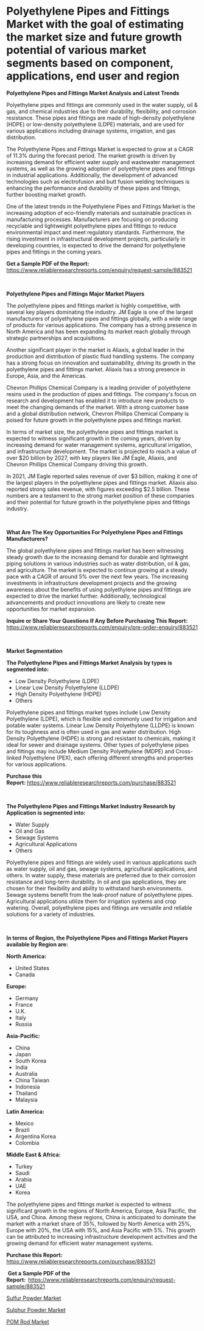 <p><h1>Polyethylene Pipes and Fittings Market with the goal of estimating the market size and future growth potential of various market segments based on component, applications, end user and region</h1></p><p><strong>Polyethylene Pipes and Fittings Market Analysis and Latest Trends</strong></p>
<p><p>Polyethylene pipes and fittings are commonly used in the water supply, oil & gas, and chemical industries due to their durability, flexibility, and corrosion resistance. These pipes and fittings are made of high-density polyethylene (HDPE) or low-density polyethylene (LDPE) materials, and are used for various applications including drainage systems, irrigation, and gas distribution.</p><p>The Polyethylene Pipes and Fittings Market is expected to grow at a CAGR of 11.3% during the forecast period. The market growth is driven by increasing demand for efficient water supply and wastewater management systems, as well as the growing adoption of polyethylene pipes and fittings in industrial applications. Additionally, the development of advanced technologies such as electrofusion and butt fusion welding techniques is enhancing the performance and durability of these pipes and fittings, further boosting market growth.</p><p>One of the latest trends in the Polyethylene Pipes and Fittings Market is the increasing adoption of eco-friendly materials and sustainable practices in manufacturing processes. Manufacturers are focusing on producing recyclable and lightweight polyethylene pipes and fittings to reduce environmental impact and meet regulatory standards. Furthermore, the rising investment in infrastructural development projects, particularly in developing countries, is expected to drive the demand for polyethylene pipes and fittings in the coming years.</p></p>
<p><strong>Get a Sample PDF of the Report:&nbsp;</strong> <a href="https://www.reliableresearchreports.com/enquiry/request-sample/883521">https://www.reliableresearchreports.com/enquiry/request-sample/883521</a></p>
<p>&nbsp;</p>
<p><strong>Polyethylene Pipes and Fittings Major Market Players</strong></p>
<p><p>The polyethylene pipes and fittings market is highly competitive, with several key players dominating the industry. JM Eagle is one of the largest manufacturers of polyethylene pipes and fittings globally, with a wide range of products for various applications. The company has a strong presence in North America and has been expanding its market reach globally through strategic partnerships and acquisitions.</p><p>Another significant player in the market is Aliaxis, a global leader in the production and distribution of plastic fluid handling systems. The company has a strong focus on innovation and sustainability, driving its growth in the polyethylene pipes and fittings market. Aliaxis has a strong presence in Europe, Asia, and the Americas.</p><p>Chevron Phillips Chemical Company is a leading provider of polyethylene resins used in the production of pipes and fittings. The company's focus on research and development has enabled it to introduce new products to meet the changing demands of the market. With a strong customer base and a global distribution network, Chevron Phillips Chemical Company is poised for future growth in the polyethylene pipes and fittings market.</p><p>In terms of market size, the polyethylene pipes and fittings market is expected to witness significant growth in the coming years, driven by increasing demand for water management systems, agricultural irrigation, and infrastructure development. The market is projected to reach a value of over $20 billion by 2027, with key players like JM Eagle, Aliaxis, and Chevron Phillips Chemical Company driving this growth.</p><p>In 2021, JM Eagle reported sales revenue of over $3 billion, making it one of the largest players in the polyethylene pipes and fittings market. Aliaxis also reported strong sales revenue, with figures exceeding $2.5 billion. These numbers are a testament to the strong market position of these companies and their potential for future growth in the polyethylene pipes and fittings industry.</p></p>
<p>&nbsp;</p>
<p><strong>What Are The Key Opportunities For Polyethylene Pipes and Fittings Manufacturers?</strong></p>
<p><p>The global polyethylene pipes and fittings market has been witnessing steady growth due to the increasing demand for durable and lightweight piping solutions in various industries such as water distribution, oil & gas, and agriculture. The market is expected to continue growing at a steady pace with a CAGR of around 5% over the next few years. The increasing investments in infrastructure development projects and the growing awareness about the benefits of using polyethylene pipes and fittings are expected to drive the market further. Additionally, technological advancements and product innovations are likely to create new opportunities for market expansion.</p></p>
<p><strong>Inquire or Share Your Questions If Any Before Purchasing This Report:</strong> <a href="https://www.reliableresearchreports.com/enquiry/pre-order-enquiry/883521">https://www.reliableresearchreports.com/enquiry/pre-order-enquiry/883521</a></p>
<p>&nbsp;</p>
<p><strong>Market Segmentation</strong></p>
<p><strong>The Polyethylene Pipes and Fittings Market Analysis by types is segmented into:</strong></p>
<p><ul><li>Low Density Polyethylene (LDPE)</li><li>Linear Low Density Polyethylene (LLDPE)</li><li>High Density Polyethylene (HDPE)</li><li>Others</li></ul></p>
<p><p>Polyethylene pipes and fittings market types include Low Density Polyethylene (LDPE), which is flexible and commonly used for irrigation and potable water systems. Linear Low Density Polyethylene (LLDPE) is known for its toughness and is often used in gas and water distribution. High Density Polyethylene (HDPE) is strong and resistant to chemicals, making it ideal for sewer and drainage systems. Other types of polyethylene pipes and fittings may include Medium Density Polyethylene (MDPE) and Cross-linked Polyethylene (PEX), each offering different strengths and properties for various applications.</p></p>
<p><strong>Purchase this Report:&nbsp;</strong><a href="https://www.reliableresearchreports.com/purchase/883521">https://www.reliableresearchreports.com/purchase/883521</a></p>
<p>&nbsp;</p>
<p><strong>The Polyethylene Pipes and Fittings Market Industry Research by Application is segmented into:</strong></p>
<p><ul><li>Water Supply</li><li>Oil and Gas</li><li>Sewage Systems</li><li>Agricultural Applications</li><li>Others</li></ul></p>
<p><p>Polyethylene pipes and fittings are widely used in various applications such as water supply, oil and gas, sewage systems, agricultural applications, and others. In water supply, these materials are preferred due to their corrosion resistance and long-term durability. In oil and gas applications, they are chosen for their flexibility and ability to withstand harsh environments. Sewage systems benefit from the leak-proof nature of polyethylene pipes. Agricultural applications utilize them for irrigation systems and crop watering. Overall, polyethylene pipes and fittings are versatile and reliable solutions for a variety of industries.</p></p>
<p>&nbsp;</p>
<p><strong>In terms of Region, the Polyethylene Pipes and Fittings Market Players available by Region are:</strong></p>
<p>
    <p> <strong> North America: </strong>
        <ul>
            <li>United States</li>
            <li>Canada</li>
        </ul>
        </p> 
    <p> <strong> Europe: </strong>
        <ul>
            <li>Germany</li>
            <li>France</li>
            <li>U.K.</li>
            <li>Italy</li>
            <li>Russia</li>
        </ul>
        </p> 
    <p> <strong> Asia-Pacific: </strong>
        <ul>
            <li>China</li>
            <li>Japan</li>
            <li>South Korea</li>
            <li>India</li>
            <li>Australia</li>
            <li>China Taiwan</li>
            <li>Indonesia</li>
            <li>Thailand</li>
            <li>Malaysia</li>
        </ul>
        </p> 
    <p> <strong> Latin America: </strong>
        <ul>
            <li>Mexico</li>
            <li>Brazil</li>
            <li>Argentina Korea</li>
            <li>Colombia</li>
        </ul>
        </p> 
    <p> <strong> Middle East & Africa: </strong>
        <ul>
            <li>Turkey</li>
            <li>Saudi</li>
            <li>Arabia</li>
            <li>UAE</li>
            <li>Korea</li>
        </ul>
    </p>
    </p>
<p><p>The polyethylene pipes and fittings market is expected to witness significant growth in the regions of North America, Europe, Asia Pacific, the USA, and China. Among these regions, China is anticipated to dominate the market with a market share of 35%, followed by North America with 25%, Europe with 20%, the USA with 15%, and Asia Pacific with 5%. This growth can be attributed to increasing infrastructure development activities and the growing demand for efficient water management systems.</p></p>
<p><strong>Purchase this Report: </strong><a href="https://www.reliableresearchreports.com/purchase/883521">https://www.reliableresearchreports.com/purchase/883521</a></p>
<p>&nbsp;<strong>Get a Sample PDF of the Report:&nbsp;&nbsp;</strong><a href="https://www.reliableresearchreports.com/enquiry/request-sample/883521">https://www.reliableresearchreports.com/enquiry/request-sample/883521</a></p>
<p><strong></strong></p>
<p><p><a href="https://github.com/nicoletavirag/Market-Research-Report-List-2/blob/main/sulfur-powder-market.md">Sulfur Powder Market</a></p><p><a href="https://github.com/mauripalmi/Market-Research-Report-List-2/blob/main/sulphur-powder-market.md">Sulphur Powder Market</a></p><p><a href="https://github.com/redneck06/Market-Research-Report-List-2/blob/main/pom-rod-market.md">POM Rod Market</a></p></p>